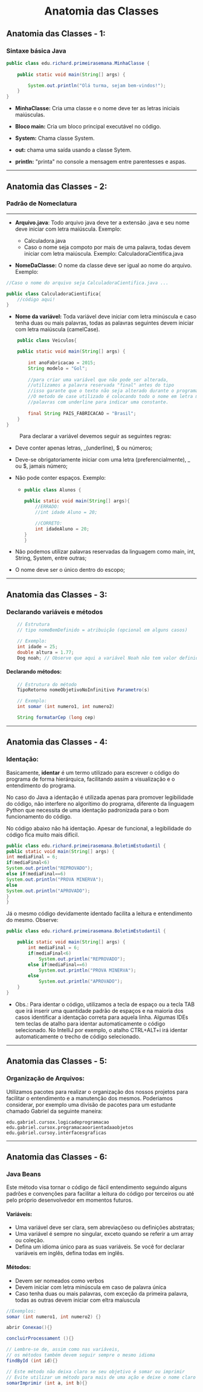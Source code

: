 # <p style="text-align:center">Anatomia das Classes</p>

## Anatomia das Classes - 1:

### Sintaxe básica Java

~~~Java
public class edu.richard.primeirasemana.MinhaClasse {
    
    public static void main(String[] args) {

        System.out.println("Olá turma, sejam bem-vindos!");
    }
}
~~~
* __MinhaClasse:__ Cria uma classe e o nome deve ter as letras iniciais maiúsculas.


* __Bloco main:__ Cria um bloco principal executável no código.


* __System:__ Chama classe System.


* __out:__ chama uma saída usando a classe Sytem.


* __println:__ "printa" no console a mensagem entre parentesses e aspas.

---

## Anatomia das Classes - 2:

### Padrão de Nomeclatura

---

* __Arquivo.java__: Todo arquivo java deve ter a extensão .java e seu nome deve iniciar com letra maiúscula. Exemplo: 
  * Calculadora.java<br>
  * Caso o nome seja compoto por mais de uma palavra, todas devem iniciar com letra maiúscula. Exemplo: CalculadoraCientifica.java


* __NomeDaClasse:__ O nome da classe deve ser igual ao nome do arquivo. Exemplo:
~~~java
//Caso o nome do arquivo seja CalculadoraCientifica.java ...

public class CalculadoraCientifica{
    //código aqui!
}
~~~

* __Nome da variável:__ Toda variável deve iniciar com letra minúscula e caso tenha duas ou mais palavras, todas as palavras seguintes devem iniciar com letra maiúscula (camelCase).
~~~java
    public class Veiculos{

    public static void main(String[] args) {
        
        int anoFabricacao = 2015;
        String modelo = "Gol";
        
        //para criar uma variável que não pode ser alterada, 
        //utilizamos a palavra reservada "final" antes do tipo
        //isso garante que o texto não seja alterado durante o programa.
        //O metodo de case utilizado é colocando todo o nome em letra maiúscula e separando
        //palavras com underline para indicar uma constante.
        
        final String PAIS_FABRICACAO = "Brasil";
    }
}
~~~
<p style="margin-left: 35px">Para declarar a variável devemos seguir as seguintes regras:</p>

* Deve conter apenas letras, _(underline), $ ou números;
* Deve-se obrigatoriamente iniciar com uma letra (preferencialmente), _ ou $, jamais número;
* Não pode conter espaços. Exemplo:
  * ~~~java
    public class Alunos {
    
    public static void main(String[] args){
        //ERRADO:
        //int idade Aluno = 20;
    
        //CORRETO:
        int idadeAluno = 20;
    }
    }
    ~~~
    
* Não podemos utilizar palavras reservadas da linguagem como main, int, String, System, entre outras;
* O nome deve ser o único dentro do escopo;

---

## Anatomia das Classes - 3:

### Declarando variáveis e métodos

~~~java
    // Estrutura 
    // tipo nomeBemDefinido = atribuição (opcional em alguns casos)

    // Exemplo:
    int idade = 25;
    double altura = 1.77;
    Dog noah; // Observe que aqui a variável Noah não tem valor definido
~~~

#### Declarando métodos:

~~~java
    // Estrutura do método
    TipoRetorno nomeObjetivoNoInfinitivo Parametro(s)

    // Exemplo:
    int somar (int numero1, int numero2)

    String formatarCep (long cep)
~~~

___
## Anatomia das Classes - 4:

### Identação:
  Basicamente, **identar** é um termo utilizado para escrever o código do programa de forma hierárquica, facilitando assim a visualização e o entendimento do programa.
  
  No caso do Java a identação é utilizada apenas para promover legibilidade do código, não interfere no algorítimo do programa, diferente da linguagem Python que necessita de uma identação padronizada para o bom funcionamento do código.

  No código abaixo não há identação. Apesar de funcional, a legibilidade do código fica muito mais difícil.
~~~java
public class edu.richard.primeirasemana.BoletimEstudantil {
public static void main(String[] args) {
int mediaFinal = 6;
if(mediaFinal<6)
System.out.println("REPROVADO");
else if(mediaFinal==6)
System.out.println("PROVA MINERVA");
else
System.out.println("APROVADO");
}
}
~~~

Já o mesmo código devidamente identado facilita a leitura e entendimento do mesmo. Observe:

~~~java
public class edu.richard.primeirasemana.BoletimEstudantil {

    public static void main(String[] args) {
        int mediaFinal = 6;
        if(mediaFinal<6)
            System.out.println("REPROVADO");
        else if(mediaFinal==6)
            System.out.println("PROVA MINERVA");
        else
            System.out.println("APROVADO");
    }
}
~~~
* Obs.: Para identar o código, utilizamos a tecla de espaço ou a tecla TAB que irá inserir uma quantidade padrão de espaços e na maioria dos casos identificar a identação correta para aquela linha. Algumas IDEs tem teclas de atalho para identar automaticamente o código selecionado. No IntelliJ por exemplo, o atalho CTRL+ALT+i irá identar automaticamente o trecho de código selecionado.

___
## Anatomia das Classes - 5:

### Organização de Arquivos:

Utilizamos pacotes para realizar o organização dos nossos projetos para facilitar o entendimento e a manutenção dos mesmos.
Poderiamos considerar, por exemplo uma divisão de pacotes para um estudante chamado Gabriel da seguinte maneira:
~~~
edu.gabriel.cursox.logicadeprogramacao
edu.gabriel.cursox.programacaoorientadaaobjetos
edu.gabriel.cursoy.interfacesgraficas
~~~

---

## Anatomia das Classes - 6:

### Java Beans
Este método visa tornar o código de fácil entendimento seguindo alguns padrões e convenções para facilitar a leitura do código por terceiros ou até pelo próprio desenvolvedor em momentos futuros.

#### Variáveis:
* Uma variável deve ser clara, sem abreviaçõeso ou definições abstratas;
* Uma variável é sempre no singular, exceto quando se referir a um array ou coleção.
* Defina um idioma único para as suas variáveis. Se você for declarar variáveis em inglês, defina todas em inglês.

#### Métodos:
* Devem ser nomeados como verbos
* Devem iniciar com letra minúscula em caso de palavra única
* Caso tenha duas ou mais palavras, com exceção da primeira palavra, todas as outras devem iniciar com eltra maíuscula

~~~java
//Exemplos:
somar (int numero1, int numero2) {}

abrir Conexao(){}

concluirProcessament (){}

// Lembre-se de, assim como nas variáveis, 
// os métodos também devem seguir sempre o mesmo idioma
findById (int id){}

// Este método não deixa claro se seu objetivo é somar ou imprimir
// Evite utilizar um método para mais de uma ação e deixe o nome claro sobre sua função
somarImprimir (int a, int b){}
~~~ 


